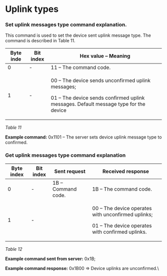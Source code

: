 # Uplink types

### **Set uplink messages type command explanation.**

This command is used to set the device sent uplink message type. The command is described in Table 11.

| **Byte inde** | **Bit index** | **Hex value – Meaning**                                                                                                                              |
| ------------- | ------------- | ---------------------------------------------------------------------------------------------------------------------------------------------------- |
| 0             | -             | 11 – The command code.                                                                                                                               |
| 1             | -             | <p>00 – The device sends unconfirmed uplink messages;</p><p>01 – The device sends confirmed uplink messages. Default message type for the device</p> |

_Table 11_

**Example command:** 0x1101 – The server sets device uplink message type to confirmed.

### **Get uplink messages type command explanation**

| **Byte index** | **Bit index** | **Sent request**   | **Received response**                                                                                            |
| -------------- | ------------- | ------------------ | ---------------------------------------------------------------------------------------------------------------- |
| 0              | -             | 1B – Command code. | 1B – The command code.                                                                                           |
| 1              | -             |                    | <p>00 – The device operates with unconfirmed uplinks;</p><p>01 – The device operates with confirmed uplinks.</p> |

_Table 12_

**Example command sent from server:** 0x1B;

**Example command response:** 0x1B00 => Device uplinks are unconfirmed.\
